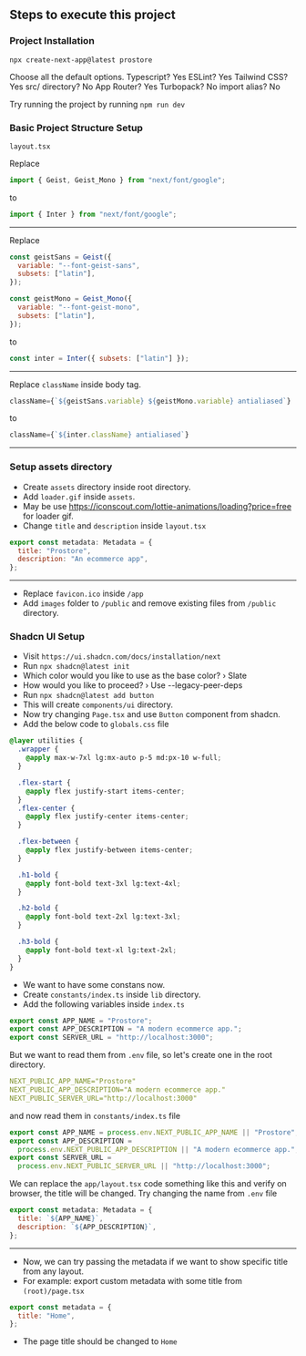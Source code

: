 ## Steps to execute this project

### Project Installation

`npx create-next-app@latest prostore`

Choose all the default options.
Typescript? Yes
ESLint? Yes
Tailwind CSS? Yes
src/ directory? No
App Router? Yes
Turbopack? No
import alias? No

Try running the project by running `npm run dev`

### Basic Project Structure Setup

`layout.tsx`

Replace

```js
import { Geist, Geist_Mono } from "next/font/google";
```

to

```js
import { Inter } from "next/font/google";
```

<hr>

Replace

```js
const geistSans = Geist({
  variable: "--font-geist-sans",
  subsets: ["latin"],
});

const geistMono = Geist_Mono({
  variable: "--font-geist-mono",
  subsets: ["latin"],
});
```

to

```js
const inter = Inter({ subsets: ["latin"] });
```

<hr>

Replace `className` inside body tag.

```js
className={`${geistSans.variable} ${geistMono.variable} antialiased`}
```

to

```js
className={`${inter.className} antialiased`}
```

<hr>

### Setup assets directory

- Create `assets` directory inside root directory.
- Add `loader.gif` inside `assets`.
- May be use https://iconscout.com/lottie-animations/loading?price=free for loader gif.
- Change `title` and `description` inside `layout.tsx`

```js
export const metadata: Metadata = {
  title: "Prostore",
  description: "An ecommerce app",
};
```

<hr>

- Replace `favicon.ico` inside `/app`
- Add `images` folder to `/public` and remove existing files from `/public` directory.

### Shadcn UI Setup

- Visit `https://ui.shadcn.com/docs/installation/next`
- Run `npx shadcn@latest init`
- Which color would you like to use as the base color? › Slate
- How would you like to proceed? › Use --legacy-peer-deps
- Run `npx shadcn@latest add button`
- This will create `components/ui` directory.
- Now try changing `Page.tsx` and use `Button` component from shadcn.
- Add the below code to `globals.css` file

```css
@layer utilities {
  .wrapper {
    @apply max-w-7xl lg:mx-auto p-5 md:px-10 w-full;
  }

  .flex-start {
    @apply flex justify-start items-center;
  }
  .flex-center {
    @apply flex justify-center items-center;
  }

  .flex-between {
    @apply flex justify-between items-center;
  }

  .h1-bold {
    @apply font-bold text-3xl lg:text-4xl;
  }

  .h2-bold {
    @apply font-bold text-2xl lg:text-3xl;
  }

  .h3-bold {
    @apply font-bold text-xl lg:text-2xl;
  }
}
```

- We want to have some constans now.
- Create `constants/index.ts` inside `lib` directory.
- Add the following variables inside `index.ts`

```js
export const APP_NAME = "Prostore";
export const APP_DESCRIPTION = "A modern ecommerce app.";
export const SERVER_URL = "http://localhost:3000";
```

But we want to read them from `.env` file, so let's create one in the root directory.

```yml
NEXT_PUBLIC_APP_NAME="Prostore"
NEXT_PUBLIC_APP_DESCRIPTION="A modern ecommerce app."
NEXT_PUBLIC_SERVER_URL="http://localhost:3000"
```

and now read them in `constants/index.ts` file

```js
export const APP_NAME = process.env.NEXT_PUBLIC_APP_NAME || "Prostore";
export const APP_DESCRIPTION =
  process.env.NEXT_PUBLIC_APP_DESCRIPTION || "A modern ecommerce app.";
export const SERVER_URL =
  process.env.NEXT_PUBLIC_SERVER_URL || "http://localhost:3000";
```

We can replace the `app/layout.tsx` code something like this and verify on browser, the title will be changed. Try changing the name from `.env` file

```js
export const metadata: Metadata = {
  title: `${APP_NAME}`,
  description: `${APP_DESCRIPTION}`,
};
```

<hr>

- Now, we can try passing the metadata if we want to show specific title from any layout.
- For example: export custom metadata with some title from `(root)/page.tsx`

```js
export const metadata = {
  title: "Home",
};
```

- The page title should be changed to `Home`
